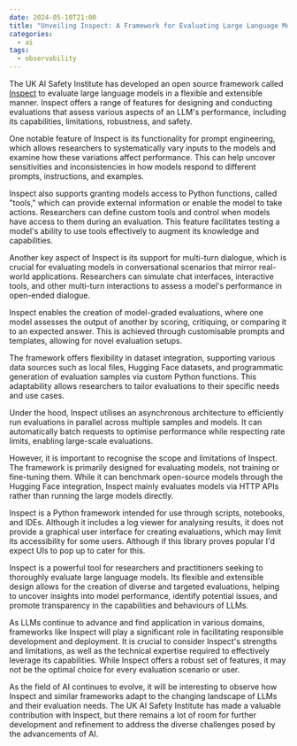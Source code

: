 ```yaml
---
date: 2024-05-10T21:00
title: "Unveiling Inspect: A Framework for Evaluating Large Language Models"
categories:
  - ai
tags:
  - observability
---
```

The UK AI Safety Institute has developed an open source framework called [Inspect](https://ukgovernmentbeis.github.io/inspect_ai/) to evaluate large language models in a flexible and extensible manner. Inspect offers a range of features for designing and conducting evaluations that assess various aspects of an LLM's performance, including its capabilities, limitations, robustness, and safety.

One notable feature of Inspect is its functionality for prompt engineering, which allows researchers to systematically vary inputs to the models and examine how these variations affect performance. This can help uncover sensitivities and inconsistencies in how models respond to different prompts, instructions, and examples.

Inspect also supports granting models access to Python functions, called "tools," which can provide external information or enable the model to take actions. Researchers can define custom tools and control when models have access to them during an evaluation. This feature facilitates testing a model's ability to use tools effectively to augment its knowledge and capabilities.

Another key aspect of Inspect is its support for multi-turn dialogue, which is crucial for evaluating models in conversational scenarios that mirror real-world applications. Researchers can simulate chat interfaces, interactive tools, and other multi-turn interactions to assess a model's performance in open-ended dialogue.

Inspect enables the creation of model-graded evaluations, where one model assesses the output of another by scoring, critiquing, or comparing it to an expected answer. This is achieved through customisable prompts and templates, allowing for novel evaluation setups.

The framework offers flexibility in dataset integration, supporting various data sources such as local files, Hugging Face datasets, and programmatic generation of evaluation samples via custom Python functions. This adaptability allows researchers to tailor evaluations to their specific needs and use cases.

Under the hood, Inspect utilises an asynchronous architecture to efficiently run evaluations in parallel across multiple samples and models. It can automatically batch requests to optimise performance while respecting rate limits, enabling large-scale evaluations.

However, it is important to recognise the scope and limitations of Inspect. The framework is primarily designed for evaluating models, not training or fine-tuning them. While it can benchmark open-source models through the Hugging Face integration, Inspect mainly evaluates models via HTTP APIs rather than running the large models directly.

Inspect is a Python framework intended for use through scripts, notebooks, and IDEs. Although it includes a log viewer for analysing results, it does not provide a graphical user interface for creating evaluations, which may limit its accessibility for some users. Although if this library proves popular I'd expect UIs to pop up to cater for this.

Inspect is a powerful tool for researchers and practitioners seeking to thoroughly evaluate large language models. Its flexible and extensible design allows for the creation of diverse and targeted evaluations, helping to uncover insights into model performance, identify potential issues, and promote transparency in the capabilities and behaviours of LLMs.

As LLMs continue to advance and find application in various domains, frameworks like Inspect will play a significant role in facilitating responsible development and deployment. It is crucial to consider Inspect's strengths and limitations, as well as the technical expertise required to effectively leverage its capabilities. While Inspect offers a robust set of features, it may not be the optimal choice for every evaluation scenario or user.

As the field of AI continues to evolve, it will be interesting to observe how Inspect and similar frameworks adapt to the changing landscape of LLMs and their evaluation needs. The UK AI Safety Institute has made a valuable contribution with Inspect, but there remains a lot of room for further development and refinement to address the diverse challenges posed by the advancements of AI.